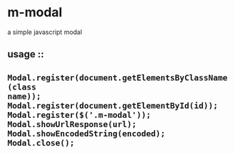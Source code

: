 # m-modal
a simple javascript modal

usage ::
-------------------------------------------------------------------------------------

<code>Modal.register(document.getElementsByClassName(class name));</code><br/>
<code>Modal.register(document.getElementById(id));</code><br/>
<code>Modal.register($('.m-modal'));</code><br/>
<code>Modal.showUrlResponse(url);</code><br/>
<code>Modal.showEncodedString(encoded);</code><br/>
<code>Modal.close();</code><br/>
-------------------------------------------------------------------------------------
